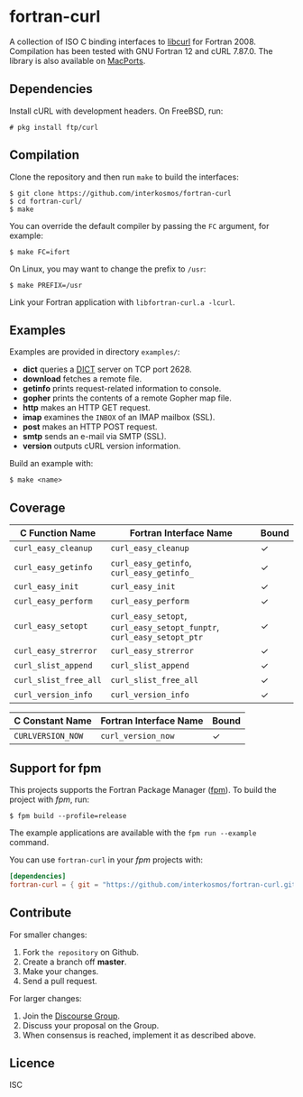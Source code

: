 # fortran-curl
A collection of ISO C binding interfaces to
[libcurl](https://curl.haxx.se/libcurl/) for Fortran 2008. Compilation has been
tested with GNU Fortran 12 and cURL 7.87.0. The library is also available on
[MacPorts](https://ports.macports.org/port/fortran-curl/).

## Dependencies
Install cURL with development headers. On FreeBSD, run:

```
# pkg install ftp/curl
```

## Compilation
Clone the repository and then run `make` to build the interfaces:

```
$ git clone https://github.com/interkosmos/fortran-curl
$ cd fortran-curl/
$ make
```

You can override the default compiler by passing the `FC` argument, for example:

```
$ make FC=ifort
```

On Linux, you may want to change the prefix to `/usr`:

```
$ make PREFIX=/usr
```

Link your Fortran application with `libfortran-curl.a -lcurl`.

## Examples
Examples are provided in directory `examples/`:

* **dict** queries a [DICT](https://en.wikipedia.org/wiki/DICT) server on TCP port 2628.
* **download** fetches a remote file.
* **getinfo** prints request-related information to console.
* **gopher** prints the contents of a remote Gopher map file.
* **http** makes an HTTP GET request.
* **imap** examines the `INBOX` of an IMAP mailbox (SSL).
* **post** makes an HTTP POST request.
* **smtp** sends an e-mail via SMTP (SSL).
* **version** outputs cURL version information.

Build an example with:

```
$ make <name>
```

## Coverage
| C Function Name       | Fortran Interface Name                                                | Bound |
|-----------------------|-----------------------------------------------------------------------|-------|
| `curl_easy_cleanup`   | `curl_easy_cleanup`                                                   | ✓     |
| `curl_easy_getinfo`   | `curl_easy_getinfo`, `curl_easy_getinfo_`                             | ✓     |
| `curl_easy_init`      | `curl_easy_init`                                                      | ✓     |
| `curl_easy_perform`   | `curl_easy_perform`                                                   | ✓     |
| `curl_easy_setopt`    | `curl_easy_setopt`, `curl_easy_setopt_funptr`, `curl_easy_setopt_ptr` | ✓     |
| `curl_easy_strerror`  | `curl_easy_strerror`                                                  | ✓     |
| `curl_slist_append`   | `curl_slist_append`                                                   | ✓     |
| `curl_slist_free_all` | `curl_slist_free_all`                                                 | ✓     |
| `curl_version_info`   | `curl_version_info`                                                   | ✓     |

| C Constant Name     | Fortran Interface Name | Bound |
|---------------------|------------------------|-------|
| `CURLVERSION_NOW`   | `curl_version_now`     | ✓     |

## Support for fpm
This projects supports the Fortran Package Manager
([fpm](https://github.com/fortran-lang/fpm)). To build the project with *fpm*,
run:

```
$ fpm build --profile=release
```

The example applications are available with the ``fpm run --example`` command.

You can use ``fortran-curl`` in your *fpm* projects with:

```toml
[dependencies]
fortran-curl = { git = "https://github.com/interkosmos/fortran-curl.git" }
```
## Contribute

For smaller changes:

1. Fork `the repository` on Github.
2. Create a branch off **master**.
3. Make your changes.
4. Send a pull request.

For larger changes:

1. Join the [Discourse Group](https://fortran-lang.discourse.group/).
2. Discuss your proposal on the Group.
3. When consensus is reached, implement it as described above.

## Licence
ISC
